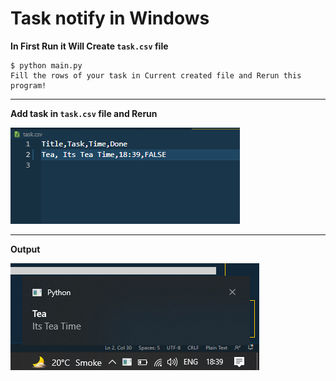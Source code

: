 # Task notify in Windows

**In First Run it Will Create `task.csv` file**
```
$ python main.py 
Fill the rows of your task in Current created file and Rerun this program!
```
***
**Add task in `task.csv` file and Rerun**

![Add_task](./img/task_csv.png)

***

**Output**

![Output](./img/Output.png)